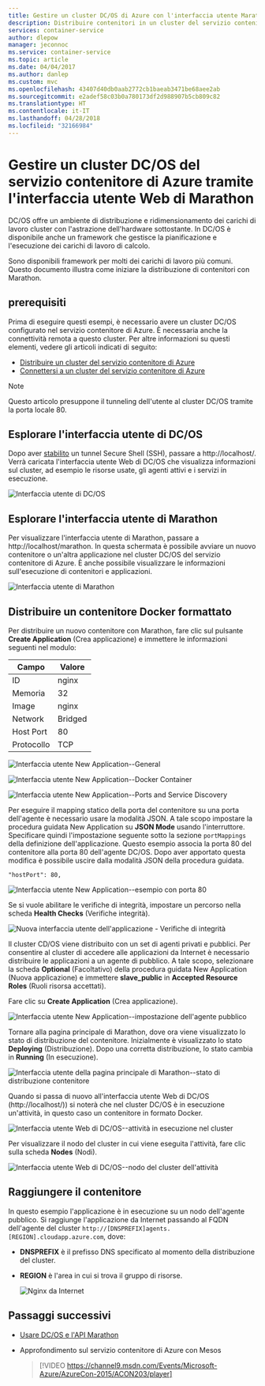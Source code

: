 ```yaml
---
title: Gestire un cluster DC/OS di Azure con l'interfaccia utente Marathon
description: Distribuire contenitori in un cluster del servizio contenitore di Azure usando l'interfaccia utente Web di Marathon.
services: container-service
author: dlepow
manager: jeconnoc
ms.service: container-service
ms.topic: article
ms.date: 04/04/2017
ms.author: danlep
ms.custom: mvc
ms.openlocfilehash: 43407d40db0aab2772cb1baeab3471be68aee2ab
ms.sourcegitcommit: e2adef58c03b0a780173df2d988907b5cb809c82
ms.translationtype: HT
ms.contentlocale: it-IT
ms.lasthandoff: 04/28/2018
ms.locfileid: "32166984"
---
```

# <a name="manage-an-azure-container-service-dcos-cluster-through-the-marathon-web-ui"></a>Gestire un cluster DC/OS del servizio contenitore di Azure tramite l'interfaccia utente Web di Marathon

DC/OS offre un ambiente di distribuzione e ridimensionamento dei carichi di lavoro cluster con l'astrazione dell'hardware sottostante. In DC/OS è disponibile anche un framework che gestisce la pianificazione e l'esecuzione dei carichi di lavoro di calcolo.

Sono disponibili framework per molti dei carichi di lavoro più comuni. Questo documento illustra come iniziare la distribuzione di contenitori con Marathon. 


## <a name="prerequisites"></a>prerequisiti
Prima di eseguire questi esempi, è necessario avere un cluster DC/OS configurato nel servizio contenitore di Azure. È necessaria anche la connettività remota a questo cluster. Per altre informazioni su questi elementi, vedere gli articoli indicati di seguito:

* [Distribuire un cluster del servizio contenitore di Azure](container-service-deployment.md)
* [Connettersi a un cluster del servizio contenitore di Azure](../container-service-connect.md)

> [!NOTE]
> Questo articolo presuppone il tunneling dell'utente al cluster DC/OS tramite la porta locale 80.
>

## <a name="explore-the-dcos-ui"></a>Esplorare l'interfaccia utente di DC/OS
Dopo aver [stabilito](../container-service-connect.md) un tunnel Secure Shell (SSH), passare a http://localhost/. Verrà caricata l'interfaccia utente Web di DC/OS che visualizza informazioni sul cluster, ad esempio le risorse usate, gli agenti attivi e i servizi in esecuzione.

![Interfaccia utente di DC/OS](./media/container-service-mesos-marathon-ui/dcos2.png)

## <a name="explore-the-marathon-ui"></a>Esplorare l'interfaccia utente di Marathon
Per visualizzare l'interfaccia utente di Marathon, passare a http://localhost/marathon. In questa schermata è possibile avviare un nuovo contenitore o un'altra applicazione nel cluster DC/OS del servizio contenitore di Azure. È anche possibile visualizzare le informazioni sull'esecuzione di contenitori e applicazioni.  

![Interfaccia utente di Marathon](./media/container-service-mesos-marathon-ui/dcos3.png)

## <a name="deploy-a-docker-formatted-container"></a>Distribuire un contenitore Docker formattato
Per distribuire un nuovo contenitore con Marathon, fare clic sul pulsante **Create Application** (Crea applicazione) e immettere le informazioni seguenti nel modulo:

| Campo | Valore |
| --- | --- |
| ID |nginx |
| Memoria | 32 |
| Image |nginx |
| Network |Bridged |
| Host Port |80 |
| Protocollo |TCP |

![Interfaccia utente New Application--General](./media/container-service-mesos-marathon-ui/dcos4.png)

![Interfaccia utente New Application--Docker Container](./media/container-service-mesos-marathon-ui/dcos5.png)

![Interfaccia utente New Application--Ports and Service Discovery](./media/container-service-mesos-marathon-ui/dcos6.png)

Per eseguire il mapping statico della porta del contenitore su una porta dell'agente è necessario usare la modalità JSON. A tale scopo impostare la procedura guidata New Application su **JSON Mode** usando l'interruttore. Specificare quindi l'impostazione seguente sotto la sezione `portMappings` della definizione dell'applicazione. Questo esempio associa la porta 80 del contenitore alla porta 80 dell'agente DC/OS. Dopo aver apportato questa modifica è possibile uscire dalla modalità JSON della procedura guidata.

```none
"hostPort": 80,
```

![Interfaccia utente New Application--esempio con porta 80](./media/container-service-mesos-marathon-ui/dcos13.png)

Se si vuole abilitare le verifiche di integrità, impostare un percorso nella scheda **Health Checks** (Verifiche integrità).

![Nuova interfaccia utente dell'applicazione - Verifiche di integrità](./media/container-service-mesos-marathon-ui/dcos_healthcheck.png)

Il cluster CD/OS viene distribuito con un set di agenti privati e pubblici. Per consentire al cluster di accedere alle applicazioni da Internet è necessario distribuire le applicazioni a un agente di pubblico. A tale scopo, selezionare la scheda **Optional** (Facoltativo) della procedura guidata New Application (Nuova applicazione) e immettere **slave_public** in **Accepted Resource Roles** (Ruoli risorsa accettati).

Fare clic su **Create Application** (Crea applicazione).

![Interfaccia utente New Application--impostazione dell'agente pubblico](./media/container-service-mesos-marathon-ui/dcos14.png)

Tornare alla pagina principale di Marathon, dove ora viene visualizzato lo stato di distribuzione del contenitore. Inizialmente è visualizzato lo stato **Deploying** (Distribuzione). Dopo una corretta distribuzione, lo stato cambia in **Running** (In esecuzione).

![Interfaccia utente della pagina principale di Marathon--stato di distribuzione contenitore](./media/container-service-mesos-marathon-ui/dcos7.png)

Quando si passa di nuovo all'interfaccia utente Web di DC/OS (http://localhost/)) si noterà che nel cluster DC/OS è in esecuzione un'attività, in questo caso un contenitore in formato Docker.

![Interfaccia utente Web di DC/OS--attività in esecuzione nel cluster](./media/container-service-mesos-marathon-ui/dcos8.png)

Per visualizzare il nodo del cluster in cui viene eseguita l'attività, fare clic sulla scheda **Nodes** (Nodi).

![Interfaccia utente Web di DC/OS--nodo del cluster dell'attività](./media/container-service-mesos-marathon-ui/dcos9.png)

## <a name="reach-the-container"></a>Raggiungere il contenitore

In questo esempio l'applicazione è in esecuzione su un nodo dell'agente pubblico. Si raggiunge l'applicazione da Internet passando al FQDN dell'agente del cluster `http://[DNSPREFIX]agents.[REGION].cloudapp.azure.com`, dove:

* **DNSPREFIX** è il prefisso DNS specificato al momento della distribuzione del cluster.
* **REGION** è l'area in cui si trova il gruppo di risorse.

    ![Nginx da Internet](./media/container-service-mesos-marathon-ui/nginx.png)


## <a name="next-steps"></a>Passaggi successivi
* [Usare DC/OS e l'API Marathon](container-service-mesos-marathon-rest.md)

* Approfondimento sul servizio contenitore di Azure con Mesos

    > [!VIDEO https://channel9.msdn.com/Events/Microsoft-Azure/AzureCon-2015/ACON203/player]
    > 
